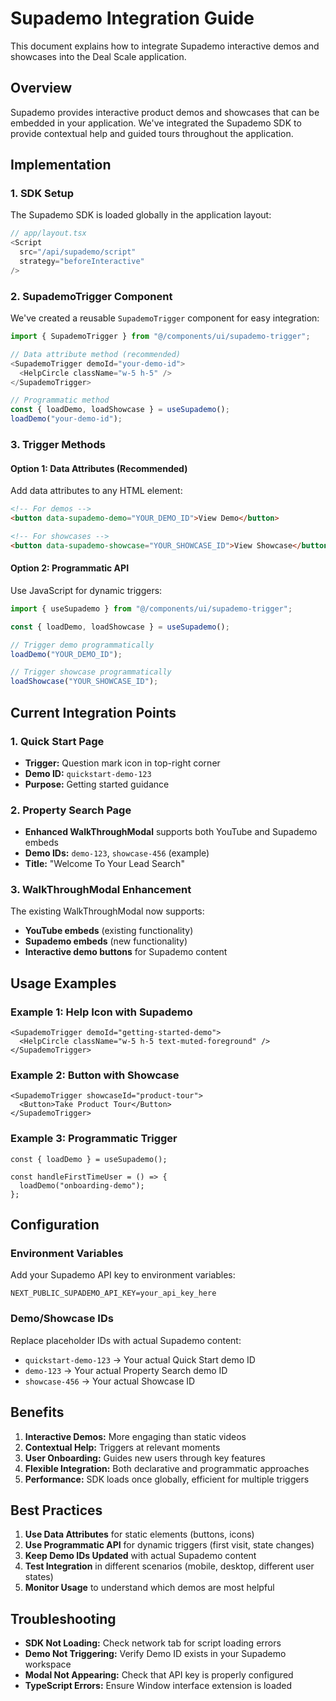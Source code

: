 # Supademo Integration Guide

This document explains how to integrate Supademo interactive demos and showcases into the Deal Scale application.

## Overview

Supademo provides interactive product demos and showcases that can be embedded in your application. We've integrated the Supademo SDK to provide contextual help and guided tours throughout the application.

## Implementation

### 1. SDK Setup

The Supademo SDK is loaded globally in the application layout:

```typescript
// app/layout.tsx
<Script
  src="/api/supademo/script"
  strategy="beforeInteractive"
/>
```

### 2. SupademoTrigger Component

We've created a reusable `SupademoTrigger` component for easy integration:

```typescript
import { SupademoTrigger } from "@/components/ui/supademo-trigger";

// Data attribute method (recommended)
<SupademoTrigger demoId="your-demo-id">
  <HelpCircle className="w-5 h-5" />
</SupademoTrigger>

// Programmatic method
const { loadDemo, loadShowcase } = useSupademo();
loadDemo("your-demo-id");
```

### 3. Trigger Methods

#### Option 1: Data Attributes (Recommended)
Add data attributes to any HTML element:

```html
<!-- For demos -->
<button data-supademo-demo="YOUR_DEMO_ID">View Demo</button>

<!-- For showcases -->
<button data-supademo-showcase="YOUR_SHOWCASE_ID">View Showcase</button>
```

#### Option 2: Programmatic API
Use JavaScript for dynamic triggers:

```typescript
import { useSupademo } from "@/components/ui/supademo-trigger";

const { loadDemo, loadShowcase } = useSupademo();

// Trigger demo programmatically
loadDemo("YOUR_DEMO_ID");

// Trigger showcase programmatically
loadShowcase("YOUR_SHOWCASE_ID");
```

## Current Integration Points

### 1. Quick Start Page
- **Trigger:** Question mark icon in top-right corner
- **Demo ID:** `quickstart-demo-123`
- **Purpose:** Getting started guidance

### 2. Property Search Page
- **Enhanced WalkThroughModal** supports both YouTube and Supademo embeds
- **Demo IDs:** `demo-123`, `showcase-456` (example)
- **Title:** "Welcome To Your Lead Search"

### 3. WalkThroughModal Enhancement
The existing WalkThroughModal now supports:
- **YouTube embeds** (existing functionality)
- **Supademo embeds** (new functionality)
- **Interactive demo buttons** for Supademo content

## Usage Examples

### Example 1: Help Icon with Supademo
```tsx
<SupademoTrigger demoId="getting-started-demo">
  <HelpCircle className="w-5 h-5 text-muted-foreground" />
</SupademoTrigger>
```

### Example 2: Button with Showcase
```tsx
<SupademoTrigger showcaseId="product-tour">
  <Button>Take Product Tour</Button>
</SupademoTrigger>
```

### Example 3: Programmatic Trigger
```tsx
const { loadDemo } = useSupademo();

const handleFirstTimeUser = () => {
  loadDemo("onboarding-demo");
};
```

## Configuration

### Environment Variables
Add your Supademo API key to environment variables:

```env
NEXT_PUBLIC_SUPADEMO_API_KEY=your_api_key_here
```

### Demo/Showcase IDs
Replace placeholder IDs with actual Supademo content:
- `quickstart-demo-123` → Your actual Quick Start demo ID
- `demo-123` → Your actual Property Search demo ID
- `showcase-456` → Your actual Showcase ID

## Benefits

1. **Interactive Demos:** More engaging than static videos
2. **Contextual Help:** Triggers at relevant moments
3. **User Onboarding:** Guides new users through key features
4. **Flexible Integration:** Both declarative and programmatic approaches
5. **Performance:** SDK loads once globally, efficient for multiple triggers

## Best Practices

1. **Use Data Attributes** for static elements (buttons, icons)
2. **Use Programmatic API** for dynamic triggers (first visit, state changes)
3. **Keep Demo IDs Updated** with actual Supademo content
4. **Test Integration** in different scenarios (mobile, desktop, different user states)
5. **Monitor Usage** to understand which demos are most helpful

## Troubleshooting

- **SDK Not Loading:** Check network tab for script loading errors
- **Demo Not Triggering:** Verify Demo ID exists in your Supademo workspace
- **Modal Not Appearing:** Check that API key is properly configured
- **TypeScript Errors:** Ensure Window interface extension is loaded
